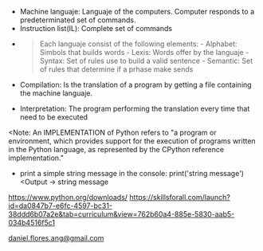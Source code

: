 

* Machine languaje: Languaje of the computers. Computer responds to a predeterminated set of commands.
* Instruction list(IL): Complete set of commands 

- > Each languaje consist of the following elements: 
      - Alphabet: Simbols that builds words
      - Lexis: Words offer by the languaje
      - Syntax: Set of rules use to build a valid sentence
      - Semantic: Set of rules that determine if a prhase make sends

- Compilation: Is the translation of a program by getting a file containing the machine languaje.
- Interpretation: The program performing the translation every time that need to be executed

<Note: An IMPLEMENTATION of Python refers to "a program or environment, which provides support for the execution of programs written in the Python language, as represented by the CPython reference implementation."

- print a simple string message in the console: 
      print('string message') <Output -> string message



https://www.python.org/downloads/
https://skillsforall.com/launch?id=da0847b7-e6fc-4597-bc31-38ddd6b07a2e&tab=curriculum&view=762b60a4-885e-5830-aab5-034b4516f5c1

daniel.flores.ang@gmail.com